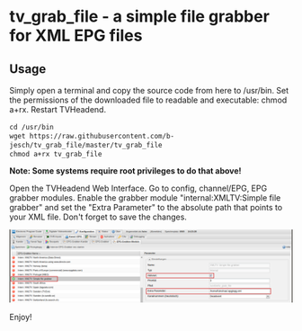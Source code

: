 <h1>tv_grab_file - a simple file grabber for XML EPG files</h1>
<h2>Usage</h2>
Simply open a terminal and copy the source code from here to /usr/bin. Set the permissions of the downloaded file to readable and executable: chmod a+rx. Restart TVHeadend.

    cd /usr/bin
    wget https://raw.githubusercontent.com/b-jesch/tv_grab_file/master/tv_grab_file
    chmod a+rx tv_grab_file

<b>Note: Some systems require root privileges to do that above!</b>
<p>
Open the TVHeadend Web Interface. Go to config, channel/EPG, EPG grabber modules. Enable the grabber module "internal:XMLTV:Simple file grabber" and set the "Extra Parameter" to the absolute path that points to your XML file. Don't forget to save the changes.

![TVHeadend Screenshot](images/screenshot.png)

Enjoy!